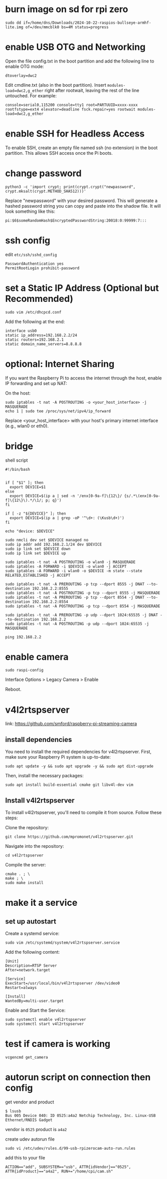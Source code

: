 # burn image on sd for rpi zero

```
sudo dd if=/home/dns/Downloads/2024-10-22-raspios-bullseye-armhf-lite.img of=/dev/mmcblk0 bs=4M status=progress
```

# enable USB OTG and Networking

Open the file config.txt in the boot partition and add the following line to enable OTG mode:

```
dtoverlay=dwc2
```

Edit cmdline.txt (also in the boot partition). Insert `modules-load=dwc2,g_ether` right after rootwait, leaving the rest of the line untouched. For example:

```
console=serial0,115200 console=tty1 root=PARTUUID=xxxx-xxxx rootfstype=ext4 elevator=deadline fsck.repair=yes rootwait modules-load=dwc2,g_ether
```

# enable SSH for Headless Access

To enable SSH, create an empty file named ssh (no extension) in the boot partition. This allows SSH access once the Pi boots.


# change password 

```
python3 -c 'import crypt; print(crypt.crypt("newpassword", crypt.mksalt(crypt.METHOD_SHA512)))'
```

Replace "newpassword" with your desired password. This will generate a hashed password string you can copy and paste into the shadow file. It will look something like this:

```
pi:$6$someRandomHash$EncryptedPasswordString:20018:0:99999:7:::
```

# ssh config

edit `etc/ssh/sshd_config`

```
PasswordAuthentication yes
PermitRootLogin prohibit-password
```


# set a Static IP Address (Optional but Recommended)

```
sudo vim /etc/dhcpcd.conf
```

Add the following at the end:

```
interface usb0
static ip_address=192.168.2.2/24
static routers=192.168.2.1
static domain_name_servers=8.8.8.8
```

# optional: Internet Sharing

If you want the Raspberry Pi to access the internet through the host, enable IP forwarding and set up NAT:

On the host:

```
sudo iptables -t nat -A POSTROUTING -o <your_host_interface> -j MASQUERADE
echo 1 | sudo tee /proc/sys/net/ipv4/ip_forward
```

Replace <your_host_interface> with your host's primary internet interface (e.g., wlan0 or eth0).

# bridge

shell script

```
#!/bin/bash


if [ "$1" ]; then
  export DEVICE=$1
else
  export DEVICE=$(ip a | sed -n '/enx[0-9a-f]\{12\}/ {s/.*\(enx[0-9a-f]\{12\}\).*/\1/; p; q}')
fi

if [ -z "${DEVICE}" ]; then
  export DEVICE=$(ip a | grep -oP '^\d+: (\Kusb\d+)')
fi

echo "device: $DEVICE"

sudo nmcli dev set $DEVICE managed no
sudo ip addr add 192.168.2.1/24 dev $DEVICE
sudo ip link set $DEVICE down
sudo ip link set $DEVICE up

sudo iptables -t nat -A POSTROUTING -o wlan0 -j MASQUERADE
sudo iptables -A FORWARD -i $DEVICE -o wlan0 -j ACCEPT
sudo iptables -A FORWARD -i wlan0 -o $DEVICE -m state --state RELATED,ESTABLISHED -j ACCEPT

sudo iptables -t nat -A PREROUTING -p tcp --dport 8555 -j DNAT --to-destination 192.168.2.2:8555
sudo iptables -t nat -A POSTROUTING -p tcp --dport 8555 -j MASQUERADE
sudo iptables -t nat -A PREROUTING -p tcp --dport 8554 -j DNAT --to-destination 192.168.2.2:8554
sudo iptables -t nat -A POSTROUTING -p tcp --dport 8554 -j MASQUERADE

sudo iptables -t nat -A PREROUTING -p udp --dport 1024:65535 -j DNAT --to-destination 192.168.2.2
sudo iptables -t nat -A POSTROUTING -p udp --dport 1024:65535 -j MASQUERADE

ping 192.168.2.2
```

# enable camera

```
sudo raspi-config
```

Interface Options > Legacy Camera > Enable

Reboot.

# v4l2rtspserver

link: https://github.com/smford/raspberry-pi-streaming-camera

## install dependencies

You need to install the required dependencies for v4l2rtspserver. First, make sure your Raspberry Pi system is up-to-date:

```
sudo apt update -y && sudo apt upgrade -y && sudo apt dist-upgrade
```

Then, install the necessary packages:

```
sudo apt install build-essential cmake git libv4l-dev vim
```

## Install v4l2rtspserver

To install v4l2rtspserver, you'll need to compile it from source. Follow these steps:

Clone the repository:

```
git clone https://github.com/mpromonet/v4l2rtspserver.git
```

Navigate into the repository:

```
cd v4l2rtspserver
```

Compile the server:

```
cmake . ; \
make ; \
sudo make install
```

# make it a service

## set up autostart

Create a systemd service:

```
sudo vim /etc/systemd/system/v4l2rtspserver.service
```

Add the following content:

```
[Unit]
Description=RTSP Server
After=network.target

[Service]
ExecStart=/usr/local/bin/v4l2rtspserver /dev/video0
Restart=always

[Install]
WantedBy=multi-user.target
```

Enable and Start the Service:

```
sudo systemctl enable v4l2rtspserver
sudo systemctl start v4l2rtspserver
```

# test if camera is working

```
vcgencmd get_camera
```

# autorun script on connection then config

get vendor and product

```
$ lsusb
Bus 005 Device 040: ID 0525:a4a2 Netchip Technology, Inc. Linux-USB Ethernet/RNDIS Gadget
```

vendor is `0525`
product is `a4a2`

create udev autorun file

```
sudo vi /etc/udev/rules.d/99-usb-rpizerocam-auto-run.rules
```

add this to your file

```
ACTION=="add", SUBSYSTEM=="usb", ATTR{idVendor}=="0525", ATTR{idProduct}=="a4a2", RUN+="/home/cpi/cam.sh"
```
